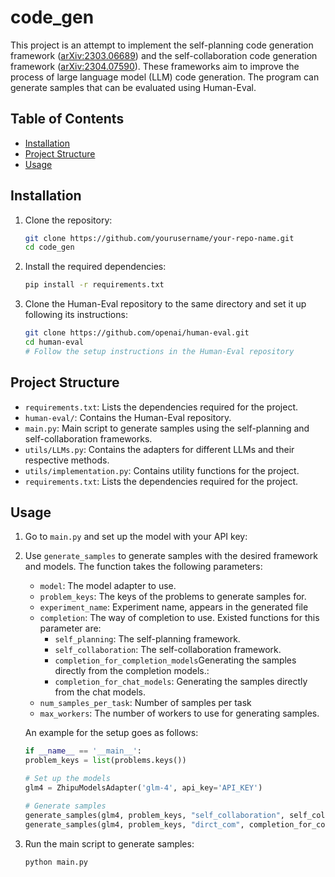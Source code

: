 # code_gen

This project is an attempt to implement the self-planning code generation framework ([arXiv:2303.06689](https://arxiv.org/abs/2303.06689)) and the self-collaboration code generation framework ([arXiv:2304.07590](https://arxiv.org/abs/2304.07590)). These frameworks aim to improve the process of large language model (LLM) code generation. The program can generate samples that can be evaluated using Human-Eval.

## Table of Contents
- [Installation](#installation)
- [Project Structure](#project-structure)
- [Usage](#usage)

## Installation

1. Clone the repository:
    ```sh
    git clone https://github.com/yourusername/your-repo-name.git
    cd code_gen
    ```

2. Install the required dependencies:
    ```sh
    pip install -r requirements.txt
    ```

3. Clone the Human-Eval repository to the same directory and set it up following its instructions:
    ```sh
    git clone https://github.com/openai/human-eval.git
    cd human-eval
    # Follow the setup instructions in the Human-Eval repository
    ```

## Project Structure
- `requirements.txt`: Lists the dependencies required for the project.
- `human-eval/`: Contains the Human-Eval repository.
- `main.py`: Main script to generate samples using the self-planning and self-collaboration frameworks.
- `utils/LLMs.py`: Contains the adapters for different LLMs and their respective methods.
- `utils/implementation.py`: Contains utility functions for the project.
- `requirements.txt`: Lists the dependencies required for the project.

## Usage

1. Go to `main.py` and set up the model with your API key:

2. Use `generate_samples` to generate samples with the desired framework and models. The function takes the following parameters:
    - `model`: The model adapter to use.
    - `problem_keys`: The keys of the problems to generate samples for.
    - `experiment_name`: Experiment name, appears in the generated file
    - `completion`: The way of completion to use. Existed functions for this parameter are:
        - `self_planning`: The self-planning framework.
        - `self_collaboration`: The self-collaboration framework.
        - `completion_for_completion_models`Generating the samples directly from the completion models.: 
        - `completion_for_chat_models`: Generating the samples directly from the chat models.
     - `num_samples_per_task`: Number of samples per task
     - `max_workers`: The number of workers to use for generating samples.
   
   An example for the setup goes as follows:
   ```python
   if __name__ == '__main__':
   problem_keys = list(problems.keys())

   # Set up the models
   glm4 = ZhipuModelsAdapter('glm-4', api_key='API_KEY')

   # Generate samples
   generate_samples(glm4, problem_keys, "self_collaboration", self_collaboration, max_workers=1)
   generate_samples(glm4, problem_keys, "dirct_com", completion_for_completion_models, max_workers=5)
   ```

3. Run the main script to generate samples:
    ```sh
    python main.py
    ```
